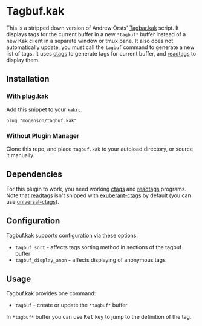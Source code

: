 # Tagbuf.kak

This is a stripped down version of Andrew Orsts' [Tagbar.kak][1] script. It
displays tags for the current buffer in a new `*tagbuf*` buffer instead
of a new Kak client in a separate window or tmux pane. It also does not
automatically update, you must call the `tagbuf` command to generate a new
list of tags. It uses [ctags][2] to  generate tags for current buffer, and
[readtags][3] to display them.

## Installation

### With [plug.kak][4]
Add this snippet to your `kakrc`:

```kak
plug "mogenson/tagbuf.kak"
```

### Without Plugin Manager
Clone this repo, and place `tagbuf.kak` to your autoload directory, or source it
manually.

## Dependencies
For this plugin to work, you need working [ctags][2] and [readtags][3] programs.
Note that [readtags][3] isn't shipped with [exuberant-ctags][2] by default (you
can use [universal-ctags][5]).

## Configuration
Tagbuf.kak supports configuration via these options:
- `tagbuf_sort` - affects tags sorting method in sections of the tagbuf buffer
- `tagbuf_display_anon` - affects displaying of anonymous tags

## Usage
Tagbuf.kak provides one command:
- `tagbuf` - create or update the `*tagbuf*` buffer

In `*tagbuf*` buffer you can use <kbd>Ret</kbd> key to jump to the definition of
the tag.

[1]: https://github.com/andreyorst/tagbar.kak
[2]: http://ctags.sourceforge.net/
[3]: http://ctags.sourceforge.net/tool_support.html
[4]: https://github.com/andreyorst/plug.kak
[5]: https://github.com/universal-ctags
